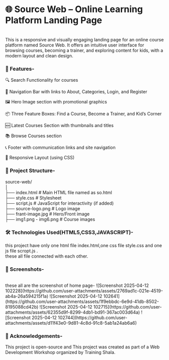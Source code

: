 <h1>🌐 Source Web – Online Learning Platform Landing Page</h1><br>
This is a responsive and visually engaging landing page for an online course platform named Source Web. It offers an intuitive user interface for browsing courses, becoming a trainer, and exploring content for kids, with a modern layout and clean design.

<h3>🚀 Features-</h3>
🔍 Search Functionality for courses

🧭 Navigation Bar with links to About, Categories, Login, and Register

🖼️ Hero Image section with promotional graphics

📦 Three Feature Boxes: Find a Course, Become a Trainer, and Kid’s Corner

🆕 Latest Courses Section with thumbnails and titles

📚 Browse Courses section

📞 Footer with communication links and site navigation

📜 Responsive Layout (using CSS)

<h3>📁 Project Structure-</h3>
source-web/<br>
│<br>
├── index.html           # Main HTML file named as so.html<br>
├── style.css            # Stylesheet<br>
├── script.js            # JavaScript for interactivity (if added)<br>
├── source-logo.png      # Logo image<br>
├── frant-image.jpg      # Hero/Front image<br>
├── img1.png - img6.png  # Course images<br>

<h3>🛠️ Technologies Used(HTML5,CSS3,JAVASCRIPT)-</h3>
this project have only one html file index.html,one css file style.css and one js file scropt.js .<br>
these all file connected with each other.<br>

<h3>📸 Screenshots-</h3><br>
these all are the screenshot of home page-
![Screenshot 2025-04-12 102228](https://github.com/user-attachments/assets/2769ad1c-021e-4519-ab4a-26a594215f1a)
![Screenshot 2025-04-12 102641](https://github.com/user-attachments/assets/1f9ebbdc-6e9d-41db-8502-8195088cd42b)
![Screenshot 2025-04-12 102715](https://github.com/user-attachments/assets/62355d9f-8299-4db1-bd91-367ac003d64a)
![Screenshot 2025-04-12 102744](https://github.com/user-attachments/assets/d11f43e0-9d81-4c8d-91c8-5ab1a24ab6a6)

<h3>🙌 Acknowledgements-</h3>
This project is open-source and This project was created as part of a Web Development Workshop organized by Training Shala.

